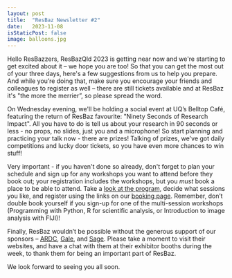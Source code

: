 ```yaml
---
layout: post
title:  "ResBaz Newsletter #2"
date:   2023-11-08
isStaticPost: false
image: balloons.jpg
---
```


Hello ResBazzers, ResBazQld 2023 is getting near now and we're starting to get excited about it – we hope you are too! So that you can get the most out of your three days, 
here's a few suggestions from us to help you prepare. And while you’re doing that, make sure you encourage your friends and colleagues to register as well – there are 
still tickets available and at ResBaz it's "the more the merrier”, so please spread the word.

On Wednesday evening, we'll be holding a social event at UQ’s Belltop Café, featuring the return of ResBaz favourite: "Ninety Seconds of Research Impact". All you have 
to do is tell us about your research in 90 seconds or less - no props, no slides, just you and a microphone! So start planning and practicing your talk now - there are 
prizes! Talking of prizes, we've got daily competitions and lucky door tickets, so you have even more chances to win stuff!

Very important - if you haven't done so already, don't forget to plan your schedule and sign up for any workshops you want to attend before they book out; your registration 
includes the workshops, but you *must* book a place to be able to attend. Take a [look at the program](https://resbaz.github.io/resbaz2023qld/schedule/), decide what sessions 
you like, and register using the links on our [booking page](https://resbaz.github.io/resbaz2023qld/blog/workshop-booking-open). Remember, don’t double book yourself if you 
sign-up for one of the multi-session workshops (Programming with Python, R for scientific analysis, or Introduction to image analysis with FIJI)!

Finally, ResBaz wouldn’t be possible without the generous support of our sponsors – [ARDC](https://ardc.edu.au/), 
[Gale](https://www.gale.com/intl/primary-sources/digital-scholar-lab), and [Sage](https://learningresources.sagepub.com/home). Please take a moment to visit their websites, 
and have a chat with them at their exhibitor booths during the week, to thank them for being an important part of ResBaz.

We look forward to seeing you all soon.
